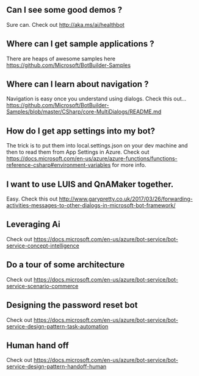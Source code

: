 ﻿## Can I see some good demos ? 
Sure can. Check out http://aka.ms/ai/healthbot


## Where can I get sample applications ? 
There are heaps of awesome samples here https://github.com/Microsoft/BotBuilder-Samples

## Where can I learn about navigation ? 
Navigation is easy once you understand using dialogs. Check this out... 
https://github.com/Microsoft/BotBuilder-Samples/blob/master/CSharp/core-MultiDialogs/README.md

## How do I get app settings into my bot?
The trick is to put them into local.settings.json on your dev machine and then to read them from App Settings in Azure.
Check out https://docs.microsoft.com/en-us/azure/azure-functions/functions-reference-csharp#environment-variables for more info. 

## I want to use LUIS and QnAMaker together. 
Easy. Check this out http://www.garypretty.co.uk/2017/03/26/forwarding-activities-messages-to-other-dialogs-in-microsoft-bot-framework/

## Leveraging Ai 
Check out https://docs.microsoft.com/en-us/azure/bot-service/bot-service-concept-intelligence

## Do a tour of some architecture
Check out https://docs.microsoft.com/en-us/azure/bot-service/bot-service-scenario-commerce

## Designing the password reset bot
Check out https://docs.microsoft.com/en-us/azure/bot-service/bot-service-design-pattern-task-automation

## Human hand off
Check out https://docs.microsoft.com/en-us/azure/bot-service/bot-service-design-pattern-handoff-human


